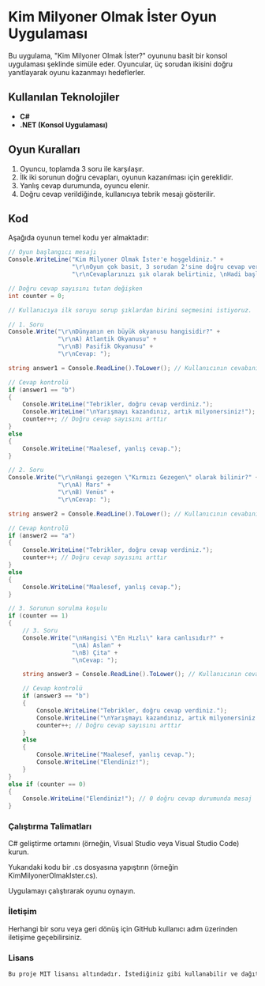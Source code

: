 ﻿# Kim Milyoner Olmak İster Oyun Uygulaması

Bu uygulama, "Kim Milyoner Olmak İster?" oyununu basit bir konsol uygulaması şeklinde simüle eder. Oyuncular, üç sorudan ikisini doğru yanıtlayarak oyunu kazanmayı hedeflerler.

## Kullanılan Teknolojiler

- **C#**
- **.NET (Konsol Uygulaması)**

## Oyun Kuralları

1. Oyuncu, toplamda 3 soru ile karşılaşır.
2. İlk iki sorunun doğru cevapları, oyunun kazanılması için gereklidir.
3. Yanlış cevap durumunda, oyuncu elenir.
4. Doğru cevap verildiğinde, kullanıcıya tebrik mesajı gösterilir.

## Kod

Aşağıda oyunun temel kodu yer almaktadır:

```csharp
// Oyun başlangıcı mesajı
Console.WriteLine("Kim Milyoner Olmak İster'e hoşgeldiniz." +
                  "\r\nOyun çok basit, 3 sorudan 2'sine doğru cevap vermelisiniz." +
                  "\r\nCevaplarınızı şık olarak belirtiniz, \nHadi başlayalım...");

// Doğru cevap sayısını tutan değişken
int counter = 0;

// Kullanıcıya ilk soruyu sorup şıklardan birini seçmesini istiyoruz.

// 1. Soru
Console.Write("\r\nDünyanın en büyük okyanusu hangisidir?" +
              "\r\nA) Atlantik Okyanusu" +
              "\r\nB) Pasifik Okyanusu" +
              "\r\nCevap: ");

string answer1 = Console.ReadLine().ToLower(); // Kullanıcının cevabını al ve küçük harfe çevir

// Cevap kontrolü
if (answer1 == "b")
{
    Console.WriteLine("Tebrikler, doğru cevap verdiniz.");
    Console.WriteLine("\nYarışmayı kazandınız, artık milyonersiniz!");
    counter++; // Doğru cevap sayısını arttır
}
else
{
    Console.WriteLine("Maalesef, yanlış cevap.");
}

// 2. Soru
Console.Write("\r\nHangi gezegen \"Kırmızı Gezegen\" olarak bilinir?" +
              "\r\nA) Mars" +
              "\r\nB) Venüs" +
              "\r\nCevap: ");

string answer2 = Console.ReadLine().ToLower(); // Kullanıcının cevabını al ve küçük harfe çevir

// Cevap kontrolü
if (answer2 == "a")
{
    Console.WriteLine("Tebrikler, doğru cevap verdiniz.");
    counter++; // Doğru cevap sayısını arttır
}
else
{
    Console.WriteLine("Maalesef, yanlış cevap.");
}

// 3. Sorunun sorulma koşulu
if (counter == 1)
{
    // 3. Soru
    Console.Write("\nHangisi \"En Hızlı\" kara canlısıdır?" +
                  "\nA) Aslan" +
                  "\nB) Çita" +
                  "\nCevap: ");

    string answer3 = Console.ReadLine().ToLower(); // Kullanıcının cevabını al ve küçük harfe çevir

    // Cevap kontrolü
    if (answer3 == "b")
    {
        Console.WriteLine("Tebrikler, doğru cevap verdiniz.");
        Console.WriteLine("\nYarışmayı kazandınız, artık milyonersiniz!");
        counter++; // Doğru cevap sayısını arttır
    }
    else
    {
        Console.WriteLine("Maalesef, yanlış cevap.");
        Console.WriteLine("Elendiniz!");
    }
}
else if (counter == 0)
{
    Console.WriteLine("Elendiniz!"); // 0 doğru cevap durumunda mesaj
}
```

### Çalıştırma Talimatları

C# geliştirme ortamını (örneğin, Visual Studio veya Visual Studio Code) kurun.

Yukarıdaki kodu bir .cs dosyasına yapıştırın (örneğin KimMilyonerOlmakIster.cs).

Uygulamayı çalıştırarak oyunu oynayın.

### İletişim

Herhangi bir soru veya geri dönüş için GitHub kullanıcı adım üzerinden iletişime geçebilirsiniz.

### Lisans

```css
Bu proje MIT lisansı altındadır. İstediğiniz gibi kullanabilir ve dağıtabilirsiniz.
```
